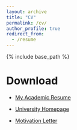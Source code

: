 ```yaml
---
layout: archive
title: "CV"
permalink: /cv/
author_profile: true
redirect_from:
  - /resume
---
```


{% include base_path %}

Download 
======
<!-- * [My academic resume](https://ituniversity-my.sharepoint.com/:b:/g/personal/mahmo_itu_dk/EZ0TCVIJw21ErtNQV5GC2AIBZR-6QUzfauFpmVR59gKQdw?e=UZWuA8) -->

* [My Academic Resume](http://mahyamkashani.github.io/files/cv.pdf)

* [University Homepage](https://pure.itu.dk/da/persons/mahya-mohammadi-kashani)

* [Motivation Letter](http://mahyamkashani.github.io/files/MotivationLetter.pdf)